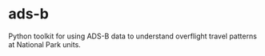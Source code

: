 # ads-b
Python toolkit for using ADS-B data to understand overflight travel patterns at National Park units.
